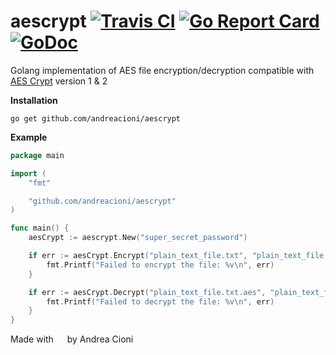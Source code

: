 # aescrypt [![Travis CI](https://travis-ci.org/andreacioni/aescrypt.svg?branch=master)](https://travis-ci.org/andreacioni/aescrypt) [![Go Report Card](https://goreportcard.com/badge/github.com/andreacioni/aescrypt)](https://goreportcard.com/report/github.com/andreacioni/aescrypt) [![GoDoc](https://godoc.org/github.com/kubernetes/helm?status.svg)](https://godoc.org/github.com/andreacioni/aescrypt)
Golang implementation of AES file encryption/decryption compatible with [AES Crypt](https://www.aescrypt.com) version 1 & 2

**Installation**

```go get github.com/andreacioni/aescrypt```

**Example**

```go
package main

import (
    "fmt"

	"github.com/andreacioni/aescrypt"
)

func main() {
    aesCrypt := aescrypt.New("super_secret_password")

    if err := aesCrypt.Encrypt("plain_text_file.txt", "plain_text_file.txt.aes"); err != nil {
        fmt.Printf("Failed to encrypt the file: %v\n", err)
    }

    if err := aesCrypt.Decrypt("plain_text_file.txt.aes", "plain_text_file.txt"); err != nil {
        fmt.Printf("Failed to decrypt the file: %v\n", err)
    }
}
```

Made with <img src="https://upload.wikimedia.org/wikipedia/commons/thumb/f/f1/Heart_coraz%C3%B3n.svg/220px-Heart_coraz%C3%B3n.svg.png" height="14
px"> by Andrea Cioni
